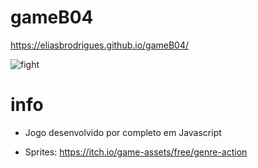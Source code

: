 # gameB04

https://eliasbrodrigues.github.io/gameB04/

![fight](https://user-images.githubusercontent.com/112342764/220794350-ecd86876-a2c0-4768-848c-1bd831c57f4e.png)

# info
* Jogo desenvolvido por completo em Javascript

* Sprites: https://itch.io/game-assets/free/genre-action
